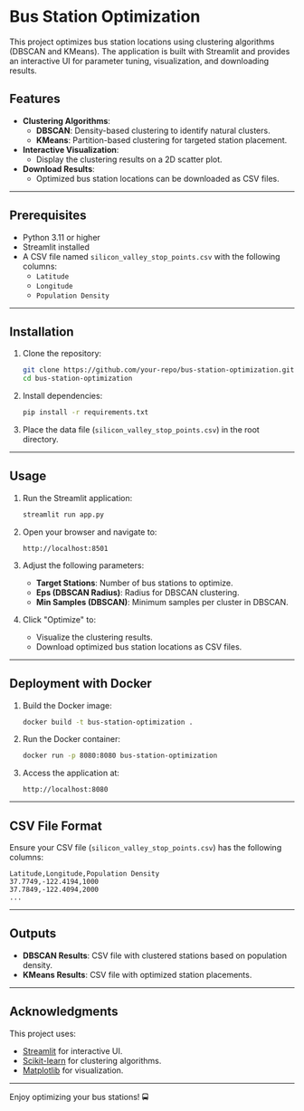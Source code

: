 
# Bus Station Optimization

This project optimizes bus station locations using clustering algorithms (DBSCAN and KMeans). The application is built with Streamlit and provides an interactive UI for parameter tuning, visualization, and downloading results.

## Features
- **Clustering Algorithms**:
  - **DBSCAN**: Density-based clustering to identify natural clusters.
  - **KMeans**: Partition-based clustering for targeted station placement.
- **Interactive Visualization**:
  - Display the clustering results on a 2D scatter plot.
- **Download Results**:
  - Optimized bus station locations can be downloaded as CSV files.

---

## Prerequisites
- Python 3.11 or higher
- Streamlit installed
- A CSV file named `silicon_valley_stop_points.csv` with the following columns:
  - `Latitude`
  - `Longitude`
  - `Population Density`

---

## Installation

1. Clone the repository:
   ```bash
   git clone https://github.com/your-repo/bus-station-optimization.git
   cd bus-station-optimization
   ```

2. Install dependencies:
   ```bash
   pip install -r requirements.txt
   ```

3. Place the data file (`silicon_valley_stop_points.csv`) in the root directory.

---

## Usage

1. Run the Streamlit application:
   ```bash
   streamlit run app.py
   ```

2. Open your browser and navigate to:
   ```
   http://localhost:8501
   ```

3. Adjust the following parameters:
   - **Target Stations**: Number of bus stations to optimize.
   - **Eps (DBSCAN Radius)**: Radius for DBSCAN clustering.
   - **Min Samples (DBSCAN)**: Minimum samples per cluster in DBSCAN.

4. Click "Optimize" to:
   - Visualize the clustering results.
   - Download optimized bus station locations as CSV files.

---

## Deployment with Docker

1. Build the Docker image:
   ```bash
   docker build -t bus-station-optimization .
   ```

2. Run the Docker container:
   ```bash
   docker run -p 8080:8080 bus-station-optimization
   ```

3. Access the application at:
   ```
   http://localhost:8080
   ```

---

## CSV File Format
Ensure your CSV file (`silicon_valley_stop_points.csv`) has the following columns:
```csv
Latitude,Longitude,Population Density
37.7749,-122.4194,1000
37.7849,-122.4094,2000
...
```

---

## Outputs
- **DBSCAN Results**: CSV file with clustered stations based on population density.
- **KMeans Results**: CSV file with optimized station placements.

---


## Acknowledgments
This project uses:
- [Streamlit](https://streamlit.io/) for interactive UI.
- [Scikit-learn](https://scikit-learn.org/) for clustering algorithms.
- [Matplotlib](https://matplotlib.org/) for visualization.

--- 

Enjoy optimizing your bus stations! 🚍
